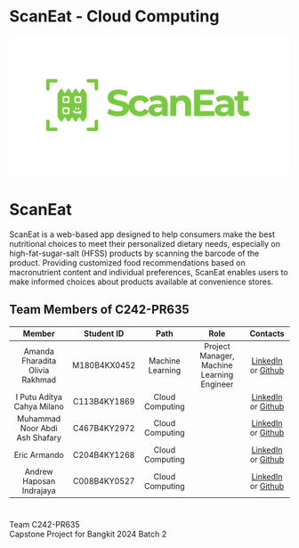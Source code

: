 # ScanEat - Cloud Computing
![image](https://github.com/ScanEat-team/.github/blob/8faa7ee51b00d1f5a86bec4a29b02d659291fb68/assets/Logo.png)
# ScanEat  

ScanEat is a web-based app designed to help consumers make the best nutritional choices to meet their personalized dietary needs, especially on high-fat-sugar-salt (HFSS) products by scanning the barcode of the product. Providing customized food recommendations based on macronutrient content and individual preferences, ScanEat enables users to make informed choices about products available at convenience stores. 

## Team Members of C242-PR635

|            Member           | Student ID |        Path        |                    Role                    |                                                       Contacts                                                      |
| :------------------------------: | :--------: | :----------------: | :----------------------------------------: | :-----------------------------------------------------------------------------------------------------------------: |
| Amanda Fharadita Olivia Rakhmad| M180B4KX0452  |  Machine Learning  | Project Manager, Machine Learning Engineer |[LinkedIn](https://www.linkedin.com/in/amandarakhmad/) or [Github](https://github.com/amandarakhmad) |
| I Putu Aditya Cahya Milano | C113B4KY1869  |  Cloud Computing  |  |[LinkedIn](https://www.linkedin.com/in/) or [Github](https://github.com/) |
| Muhammad Noor Abdi Ash Shafary | C467B4KY2972 |  Cloud Computing  |  |[LinkedIn](https://www.linkedin.com/in/) or [Github](https://github.com/) |
|  Eric Armando | C204B4KY1268  |  Cloud Computing  |  |[LinkedIn](https://www.linkedin.com/in/) or [Github](https://github.com/) |
| Andrew Haposan Indrajaya | C008B4KY0527  |  Cloud Computing  |  |[LinkedIn](https://www.linkedin.com/in/) or [Github](https://github.com/) |



# 
<p align="left" > Team C242-PR635 <br> Capstone Project for Bangkit 2024 Batch 2 </p>
